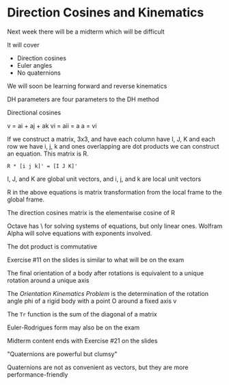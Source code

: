 # Direction Cosines and Kinematics

Next week there will be a midterm which will be difficult

It will cover

* Direction cosines
* Euler angles
* No quaternions

We will soon be learning forward and reverse kinematics

DH parameters are four parameters to the DH method

Directional cosines

v = ai + aj + ak
vi = aii = a
a = vi

If we construct a matrix, 3x3, and have each column have I, J, K and each
row we have i, j, k and ones overlapping are dot products we can construct
an equation. This matrix is R.

`R * [i j k]' = [I J K]'`

I, J, and K are global unit vectors, and i, j, and k are local unit vectors

R in the above equations is matrix transformation from the local frame to the
global frame.

The direction cosines matrix is the elementwise cosine of R

Octave has \ for solving systems of equations, but only linear ones. Wolfram
Alpha will solve equations with exponents involved.

The dot product is commutative

Exercise #11 on the slides is similar to what will be on the exam

The final orientation of a body after rotations is equivalent to a unique
rotation around a unique axis

The *Orientation Kinematics Problem* is the determination of the rotation angle
phi of a rigid body with a point O around a fixed axis v

The `Tr` function is the sum of the diagonal of a matrix

Euler-Rodrigues form may also be on the exam

Midterm content ends with Exercise #21 on the slides

"Quaternions are powerful but clumsy"

Quaternions are not as convenient as vectors, but they are more
performance-friendly

